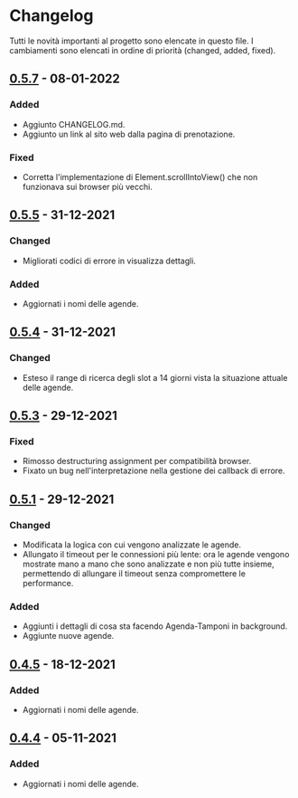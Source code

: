# Changelog

Tutti le novità importanti al progetto sono elencate in questo file. I cambiamenti sono elencati in ordine di priorità (changed, added, fixed).

## [0.5.7] - 08-01-2022
### Added
- Aggiunto CHANGELOG.md.
- Aggiunto un link al sito web dalla pagina di prenotazione.

### Fixed
- Corretta l'implementazione di Element.scrollIntoView() che non funzionava sui browser più vecchi.

## [0.5.5] - 31-12-2021
### Changed
- Migliorati codici di errore in visualizza dettagli.

### Added
- Aggiornati i nomi delle agende.

## [0.5.4] - 31-12-2021
### Changed
- Esteso il range di ricerca degli slot a 14 giorni vista la situazione attuale delle agende.

## [0.5.3] - 29-12-2021
### Fixed
- Rimosso destructuring assignment per compatibilità browser.
- Fixato un bug nell'interpretazione nella gestione dei callback di errore.

## [0.5.1] - 29-12-2021
### Changed
- Modificata la logica con cui vengono analizzate le agende.
- Allungato il timeout per le connessioni più lente: ora le agende vengono mostrate mano a mano che sono analizzate e non più tutte insieme, permettendo di allungare il timeout senza compromettere le performance.

### Added
- Aggiunti i dettagli di cosa sta facendo Agenda-Tamponi in background.
- Aggiunte nuove agende.

## [0.4.5] - 18-12-2021
### Added
- Aggiornati i nomi delle agende.

## [0.4.4] - 05-11-2021
### Added
- Aggiornati i nomi delle agende.

[0.5.7]: https://github.com/andreacassani/Agenda-Tamponi/compare/0.5.6...0.5.7
[0.5.6]: https://github.com/andreacassani/Agenda-Tamponi/compare/0.5.5...0.5.6
[0.5.5]: https://github.com/andreacassani/Agenda-Tamponi/compare/0.5.4...0.5.5
[0.5.4]: https://github.com/andreacassani/Agenda-Tamponi/compare/0.5.3...0.5.4
[0.5.3]: https://github.com/andreacassani/Agenda-Tamponi/compare/0.5.1...0.5.3
[0.5.1]: https://github.com/andreacassani/Agenda-Tamponi/compare/0.4.5...0.5.1
[0.4.5]: https://github.com/andreacassani/Agenda-Tamponi/compare/0.4.4...0.4.5
[0.4.4]: https://github.com/andreacassani/Agenda-Tamponi/releases/tag/0.4.4